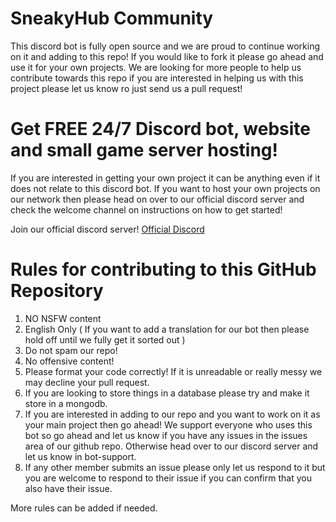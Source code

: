 # SneakyHub Community

This discord bot is fully open source and we are proud to continue working on it and adding to this repo! If you would like to fork it please go ahead and use it for your own projects. We are looking for more people to help us contribute towards this repo if you are interested in helping us with this project please let us know ro just send us a pull request!

# Get FREE 24/7 Discord bot, website and small game server hosting!

If you are interested in getting your own project it can be anything even if it does not relate to this discord bot. If you want to host your own projects on our network then please head on over to our official discord server and check the welcome channel on instructions on how to get started!

Join our official discord server!
[Official Discord](https://sneakyhub.com/discord "SneakyHub Discord Community")

# Rules for contributing to this GitHub Repository

1. NO NSFW content
2. English Only ( If you want to add a translation for our bot then please hold off until we fully get it sorted out )
3. Do not spam our repo!
4. No offensive content!
5. Please format your code correctly! If it is unreadable or really messy we may decline your pull request.
6. If you are looking to store things in a database please try and make it store in a mongodb.
7. If you are interested in adding to our repo and you want to work on it as your main project then go ahead! We support everyone who uses this bot so go ahead and let us know if you have any issues in the issues area of our github repo. Otherwise head over to our discord server and let us know in bot-support.
8. If any other member submits an issue please only let us respond to it but you are welcome to respond to their issue if you can confirm that you also have their issue.

More rules can be added if needed.
